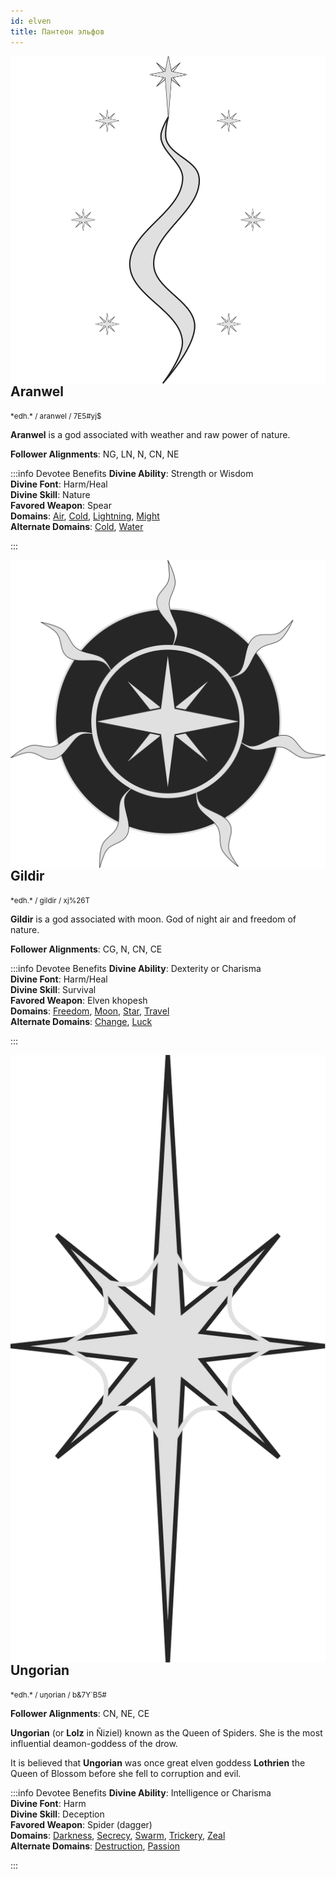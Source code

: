 ```yaml
---
id: elven
title: Пантеон эльфов
---
```


<img alt="Aranwel symbol" src="/img/gods/aranwel.svg" align="right" class="god-img"/>

## Aranwel
<!-- aran gwelu -->

<small>
*edh.*  / aranwel / <span class="tengwar-elf-font">7E5#yj$</span>  
</small>

**Aranwel** is a god associated with weather and raw power of nature.

**Follower Alignments**: NG, LN, N, CN, NE

:::info Devotee Benefits
**Divine Ability**: Strength or Wisdom  
**Divine Font**: Harm/Heal  
**Divine Skill**: Nature  
**Favored Weapon**: Spear  
**Domains**: [Air](https://2e.aonprd.com/Domains.aspx?ID=2), [Cold](https://2e.aonprd.com/Domains.aspx?ID=41), [Lightning](https://2e.aonprd.com/Domains.aspx?ID=47), [Might](https://2e.aonprd.com/Domains.aspx?ID=20)  
**Alternate Domains**: [Cold](https://2e.aonprd.com/Domains.aspx?ID=41), [Water](https://2e.aonprd.com/Domains.aspx?ID=35)  
<!-- **Cleric Spells**: 1st: [*mage armor*](https://2e.aonprd.com/Spells.aspx?ID=176) -->
:::

<img alt="Gildir symbol" src="/img/gods/gildir.svg" align="right" class="god-img"/>

## Gildir

<small>
*edh.*  / gildir / <span class="tengwar-elf-font">xj%26T</span>  
</small>

**Gildir** is a god associated with moon. God of night air and freedom of nature.

**Follower Alignments**: CG, N, CN, CE

:::info Devotee Benefits
**Divine Ability**: Dexterity or Charisma  
**Divine Font**: Harm/Heal  
**Divine Skill**: Survival  
**Favored Weapon**: Elven khopesh  
**Domains**: [Freedom](https://2e.aonprd.com/Domains.aspx?ID=14), [Moon](https://2e.aonprd.com/Domains.aspx?ID=21), [Star](https://2e.aonprd.com/Domains.aspx?ID=52), [Travel](https://2e.aonprd.com/Domains.aspx?ID=30)  
**Alternate Domains**: [Change](https://2e.aonprd.com/Domains.aspx?ID=40), [Luck](https://2e.aonprd.com/Domains.aspx?ID=18)  
<!-- **Cleric Spells**: 1st: [*mage armor*](https://2e.aonprd.com/Spells.aspx?ID=176) -->
:::

<img alt="Ungorian symbol" src="/img/gods/ungorian.svg" align="right" class="god-img"/>

## Ungorian

<small>
*edh.*  / uŋorian / <span class="tengwar-elf-font">b&7Y`B5#</span>  
</small>

**Follower Alignments**: CN, NE, CE

**Ungorian** (or **Lolz** in Ñiziel) known as the Queen of Spiders. She is the most influential deamon-goddess of the drow.

It is believed that **Ungorian** was once great elven goddess **Lothrien** the Queen of Blossom before she fell to corruption and evil.

:::info Devotee Benefits
**Divine Ability**: Intelligence or Charisma  
**Divine Font**: Harm  
**Divine Skill**: Deception  
**Favored Weapon**: Spider (dagger)  
**Domains**: [Darkness](https://2e.aonprd.com/Domains.aspx?ID=6), [Secrecy](https://2e.aonprd.com/Domains.aspx?ID=28), [Swarm](https://2e.aonprd.com/Domains.aspx?ID=53), [Trickery](https://2e.aonprd.com/Domains.aspx?ID=31), [Zeal](https://2e.aonprd.com/Domains.aspx?ID=37)  
**Alternate Domains**: [Destruction](https://2e.aonprd.com/Domains.aspx?ID=8), [Passion](https://2e.aonprd.com/Domains.aspx?ID=25)  
<!-- **Cleric Spells**: 1st: [*mage armor*](https://2e.aonprd.com/Spells.aspx?ID=176) -->
:::
